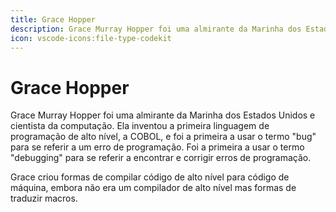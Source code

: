 ```yaml
---
title: Grace Hopper
description: Grace Murray Hopper foi uma almirante da Marinha dos Estados Unidos e cientista da computação.
icon: vscode-icons:file-type-codekit
---
```


# Grace Hopper

Grace Murray Hopper foi uma almirante da Marinha dos Estados Unidos e cientista da computação. Ela inventou a primeira linguagem de programação de alto nível, a COBOL, e foi a primeira a usar o termo "bug" para se referir a um erro de programação. Foi a primeira a usar o termo "debugging" para se referir a encontrar e corrigir erros de programação.

Grace criou formas de compilar código de alto nível para código de máquina, embora não era um compilador de alto nível mas formas de traduzir macros.